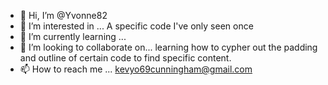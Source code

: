 - 👋 Hi, I’m @Yvonne82
- 👀 I’m interested in ... A specific code I've only seen once
- 🌱 I’m currently learning ...
- 💞️ I’m looking to collaborate on... learning how to cypher out the padding and outline of certain code to find specific content.
- 📫 How to reach me ... kevyo69cunningham@gmail.com

<!---
Yvonne82/Yvonne82 is a ✨ special ✨ repository because its `README.md` (this file) appears on your GitHub profile.
You can click the Preview link to take a look at your changes.
--->
